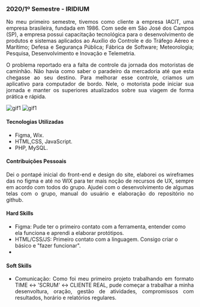  ### 2020/1º Semestre - IRIDIUM
<p align="justify">No meu primeiro semestre, tivemos como cliente a empresa IACIT, uma empresa brasileira, fundada em 1986. Com sede em São José dos Campos (SP), a empresa possui capacitação tecnológica para o desenvolvimento de produtos e sistemas aplicados ao Auxílio do Controle e do Tráfego Aéreo e Marítimo; Defesa e Segurança Pública; Fábrica de Software; Meteorologia; Pesquisa, Desenvolvimento e Inovação e Telemetria.</p>
<p align="justify">O problema reportado era a falta de controle da jornada dos motoristas de caminhão. Não havia como saber o paradeiro da mercadoria até que esta chegasse ao seu destino. Para melhorar esse controle, criamos um aplicativo para computador de bordo. Nele, o motorista pode iniciar sua jornada e manter os superiores atualizados sobre sua viagem de forma prática e rápida.</p>

![gif1](https://github.com/Iridium-FATEC/PI-IRIDIUM/blob/main/Projeto/P%C3%A1ginas_gifs/login.gif)
![gif1](https://github.com/Iridium-FATEC/PI-IRIDIUM/blob/main/Projeto/P%C3%A1ginas_gifs/site.gif)
 
#### Tecnologias Utilizadas
- Figma, Wix.
- HTML,CSS, JavaScript.
- PHP, MySQL.

#### Contribuições Pessoais
<p align="justify">Dei o pontapé inicial do front-end e design do site, elaborei os wireframes das no figma e até no WIX para ter mais noção de recursos de UX, sempre em acordo com todos do grupo. Ajudei com o desenvolvimento de algumas telas com o grupo, manual do usuário e elaboração do repositório no github.</p>
 
#### Hard Skills
- Figma: Pude ter o primeiro contato com a ferramenta, entender como ela funciona e aprendi a elaborar protótipos.
- HTML/CSS/JS: Primeiro contato com a linguagem. Consigo criar o básico e "fazer funcionar".
- 
#### Soft Skills
- <p align="justify">Comunicação: Como foi meu primeiro projeto trabalhando em formato TIME ↔ 'SCRUM' ↔ CLIENTE REAL, pude começar a trabalhar a minha desenvoltura, oração, gestão de atividades, compromissos com resultados, horário e relatórios regulares.</p>
 
 
